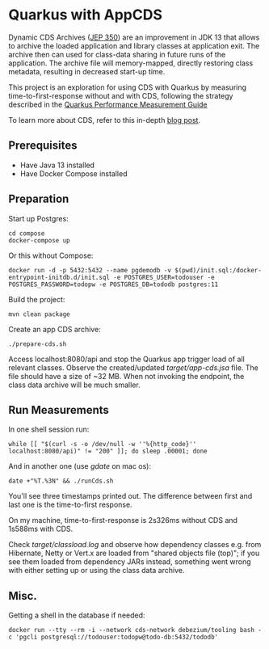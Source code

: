 # Quarkus with AppCDS

Dynamic CDS Archives ([JEP 350](https://openjdk.java.net/jeps/350)) are an improvement in JDK 13 that allows to archive the loaded application and library classes at application exit.
The archive then can used for class-data sharing in future runs of the application.
The archive file will memory-mapped, directly restoring class metadata, resulting in decreased start-up time.

This project is an exploration for using CDS with Quarkus by measuring time-to-first-response without and with CDS, following the strategy described in the [Quarkus Performance Measurement Guide](https://quarkus.io/guides/performance-measure)

To learn more about CDS, refer to this in-depth [blog post](https://blog.codefx.org/java/application-class-data-sharing/).

## Prerequisites

* Have Java 13 installed
* Have Docker Compose installed

## Preparation

Start up Postgres:

```shell
cd compose
docker-compose up
```

Or this without Compose:

```shell
docker run -d -p 5432:5432 --name pgdemodb -v $(pwd)/init.sql:/docker-entrypoint-initdb.d/init.sql -e POSTGRES_USER=todouser -e POSTGRES_PASSWORD=todopw -e POSTGRES_DB=tododb postgres:11
```

Build the project:

```shell
mvn clean package
```

Create an app CDS archive:

```shell
./prepare-cds.sh
```

Access localhost:8080/api and stop the Quarkus app trigger load of all relevant classes.
Observe the created/updated _target/app-cds.jsa_ file.
The file should have a size of ~32 MB. When not invoking the endpoint, the class data archive will be much smaller.

## Run Measurements

In one shell session run:

```shell
while [[ "$(curl -s -o /dev/null -w ''%{http_code}'' localhost:8080/api)" != "200" ]]; do sleep .00001; done
```

And in another one (use _gdate_ on mac os):

```shell
date +"%T.%3N" && ./runCds.sh
```

You'll see three timestamps printed out.
The difference between first and last one is the time-to-first response.

On my machine, time-to-first-response is 2s326ms without CDS and 1s588ms with CDS.

Check _target/classload.log_ and observe how dependency classes e.g. from Hibernate, Netty or Vert.x are loaded from "shared objects file (top)"; if you see them loaded from dependency JARs instead, something went wrong with either setting up or using the class data archive.

## Misc.

Getting a shell in the database if needed:

```shell
docker run --tty --rm -i --network cds-network debezium/tooling bash -c 'pgcli postgresql://todouser:todopw@todo-db:5432/tododb'
```
